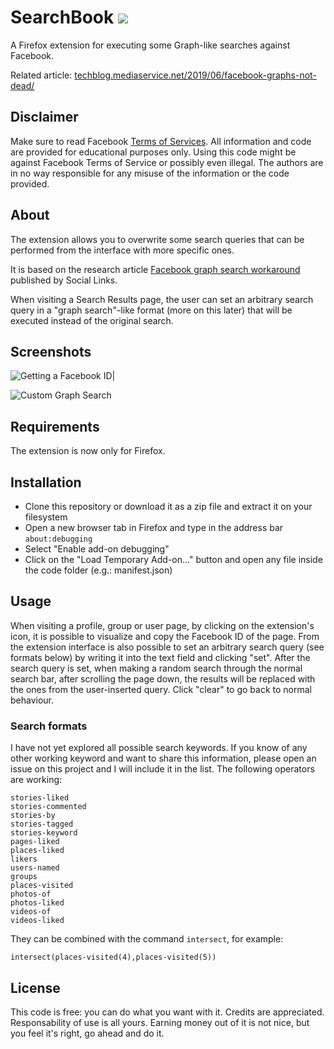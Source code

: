 # SearchBook ![](https://raw.githubusercontent.com/sowdust/searchbook/master/icon.png) 

A Firefox extension for executing some Graph-like searches against Facebook.

Related article: [techblog.mediaservice.net/2019/06/facebook-graphs-not-dead/](https://techblog.mediaservice.net/2019/06/facebook-graphs-not-dead/)

## Disclaimer

Make sure to read Facebook [Terms of Services](https://www.facebook.com/apps/site_scraping_tos_terms.php). 
All information and code are provided for educational purposes only. Using this code might be against Facebook Terms of Service or possibly even illegal. The authors are in no way responsible for any misuse of the information or the code provided.

## About

The extension allows you to overwrite some search queries that can be performed from the interface with more specific ones.

It is based on the research article [Facebook graph search workaround](https://mtg-bi.com/content/facebook-graph-search-workaround) published by Social Links.

When visiting a Search Results page, the user can set an arbitrary search query in a "graph search"-like format (more on this later) that will be executed instead of the original search.

## Screenshots

![Getting a Facebook ID|](https://raw.githubusercontent.com/sowdust/searchbook/master/screenshots/id.png)

![Custom Graph Search](https://raw.githubusercontent.com/sowdust/searchbook/master/screenshots/search.png)

## Requirements

The extension is now only for Firefox.

## Installation

* Clone this repository or  download it as a zip file and extract it on your filesystem
* Open a new browser tab in Firefox and type in the address bar `about:debugging`
* Select "Enable add-on debugging"
* Click on the "Load Temporary Add-on..." button and open any file inside the code folder (e.g.: manifest.json)

## Usage

When visiting a profile, group or user page, by clicking on the extension's icon, it is possible to visualize and copy the Facebook ID of the page.
From the extension interface is also possible to set an arbitrary search query (see formats below) by writing it into the text field and clicking "set".
After the search query is set, when making a random search through the normal search bar, after scrolling the page down, the results will be replaced with the ones from the user-inserted query. 
Click "clear" to go back to normal behaviour.

### Search formats

I have not yet explored all possible search keywords.
If you know of any other working keyword and want to share this information, please open an issue on this project and I will include it in the list.
The following operators are working:

```
stories-liked
stories-commented
stories-by
stories-tagged
stories-keyword
pages-liked
places-liked
likers
users-named
groups
places-visited
photos-of
photos-liked
videos-of
videos-liked
```

They can be combined with the command `intersect`, for example:

```intersect(places-visited(4),places-visited(5))```

## License

This code is free: you can do what you want with it. Credits are appreciated. Responsability of use is all yours. Earning money out of it is not nice, but you feel it's right, go ahead and do it.